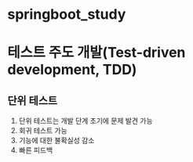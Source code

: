 # springboot_study

# 테스트 주도 개발(Test-driven development, TDD)
## 단위 테스트
1. 단위 테스트는 개발 단계 초기에 문제 발견 가능
2. 회귀 테스트 가능
3. 기능에 대한 불확실성 감소
4. 빠른 피드백
